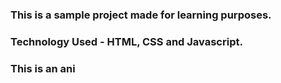 ### This is a sample project made for learning purposes.
### Technology Used - HTML, CSS and Javascript.

### This is an ani